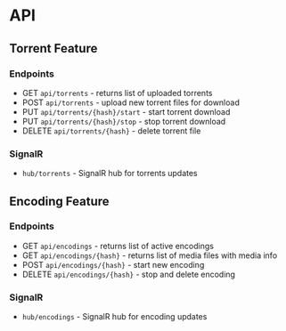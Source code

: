 # API

## Torrent Feature

### Endpoints

- GET `api/torrents` - returns list of uploaded torrents
- POST `api/torrents` - upload new torrent files for download
- PUT `api/torrents/{hash}/start` - start torrent download
- PUT `api/torrents/{hash}/stop` - stop torrent download
- DELETE `api/torrents/{hash}` - delete torrent file

### SignalR

- `hub/torrents` - SignalR hub for torrents updates

## Encoding Feature

### Endpoints

- GET `api/encodings` - returns list of active encodings
- GET `api/encodings/{hash}` - returns list of media files with media info
- POST `api/encodings/{hash}` - start new encoding
- DELETE `api/encodings/{hash}` - stop and delete encoding

### SignalR

- `hub/encodings` - SignalR hub for encoding updates